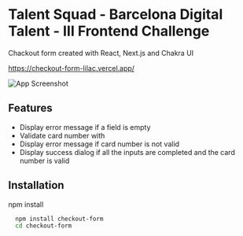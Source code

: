
# Talent Squad - Barcelona Digital Talent - III Frontend Challenge


Chackout form created with React, Next.js and Chakra UI

https://checkout-form-lilac.vercel.app/

![App Screenshot](./Screenshot001.png)


## Features

- Display error message if a field is empty
- Validate card number with 
- Display error message if card number is not valid
- Display success dialog if all the inputs are completed and the card number is valid


## Installation

npm install

```bash
  npm install checkout-form
  cd checkout-form
```
    